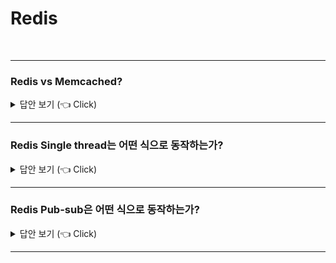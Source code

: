 # Redis
<br>

-----------------------

### Redis vs Memcached?

<details>
   <summary> 답안 보기 (👈 Click)</summary>
<br />
 
   1. Redis
  - Redis는 캐시 솔루션 + 저장소입니다. <br>
  - Redis는 Key-value, List, Hash, Set, Sorted Set과 같은 다양한 자료구조를 지원합니다. <br>
  - Redis는 싱글 스레드로 동작합니다. <br>
  - Redis는 트랜잭션, 스냅샷, Replication, Pub/sub, Lua Scripting과 같은 기능을 지원합니다. <br>
   
   2. Memcached 
  - Memcached는 캐시 솔루션입니다.
  - Memcached는 Key-value 자료구조를 지원합니다.
  - Memcached는 멀티 스레드로 동작합니다. 
</details>

-----------------------

### Redis Single thread는 어떤 식으로 동작하는가?

<details>
   <summary> 답안 보기 (👈 Click)</summary>
<br />

+  
</details>

-----------------------


### Redis Pub-sub은 어떤 식으로 동작하는가?

<details>
   <summary> 답안 보기 (👈 Click)</summary>
<br />

+ Pub-sub 패턴이란, Publisher들이 특정한 subscriber를 고려하지 않고 메시지를 생성한 후, <br>
  Publish된 메시지들이 channel로 분류된 후, <br>
  Subscribers는 자신이 관심 있는 channel에 있는 메시지만 받아보는 방식을 의미합니다.<br>
   
  Pub-sub 패턴의 장점은 높은 확장성과 다이내믹한 네트워크 토폴로지를 가능하게 한다는 장점이 있습니다.  
</details>

-----------------------

